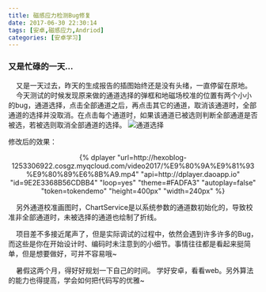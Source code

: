 ```yaml
---
title: 磁感应力检测Bug修复
date: 2017-06-30 22:30:14
tags: [安卓,磁感应力,Andriod]
categories: [安卓学习]
---
```


### 又是忙碌的一天...
&nbsp;&nbsp;&nbsp;&nbsp;又是一天过去，昨天的生成报告的插图始终还是没有头绪，一直停留在原地。
&nbsp;&nbsp;&nbsp;&nbsp;今天测试的时候发现原来做的通道选择的弹框和地磁场校准的位置有两个小小的bug，通道选择，点击全部通道之后，再点击其它的通道，取消该通道时，全部通道的选择并没取消。在点击每个通道时，如果该通道已被选则判断全部通道是否被选，若被选则取消全部通道的选择。<!-- more -->
![通道选择](http://hexoblog-1253306922.cosgz.myqcloud.com/photo2017/%E9%80%9A%E9%81%93%E9%80%89%E6%8B%A9.jpg)

修改后的效果：
<center>{% dplayer "url=http://hexoblog-1253306922.cosgz.myqcloud.com/video2017/%E9%80%9A%E9%81%93%E9%80%89%E6%8B%A9.mp4" "api=http://dplayer.daoapp.io"  "id=9E2E3368B56CDBB4" "loop=yes" "theme=#FADFA3" "autoplay=false" "token=tokendemo" "height=400px" "width=240px" %}</center>

&nbsp;&nbsp;&nbsp;&nbsp;另外通道校准画图时，ChartService是以系统参数的通道数初始化的，导致校准非全部通道时，未被选择的通道也绘制了折线。

&nbsp;&nbsp;&nbsp;&nbsp;项目差不多接近尾声了，但是实际调试的过程中，依然会遇到许多许多的Bug，而这些是你在开始设计时、编码时未注意到的小细节。事情往往都是看起来挺简单，但是想要做好，可并不容易哦~

&nbsp;&nbsp;&nbsp;&nbsp;暑假这两个月，得好好规划一下自己的时间。 学好安卓，看看web。另外算法的能力也得提高，学会如何把代码写的优雅~
